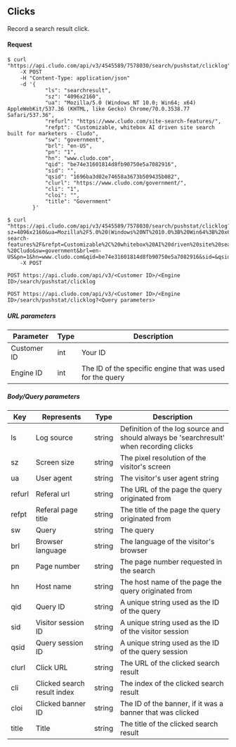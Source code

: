 <h2 id="tracking_clicks">Clicks</h2>

Record a search result click.

<h4>Request</h4>

```shell
$ curl "https://api.cludo.com/api/v3/4545589/7578030/search/pushstat/clicklog"
    -X POST
    -H "Content-Type: application/json"
    -d '{
            "ls": "searchresult",
            "sz": "4096x2160",
            "ua": "Mozilla/5.0 (Windows NT 10.0; Win64; x64) AppleWebKit/537.36 (KHTML, like Gecko) Chrome/70.0.3538.77 Safari/537.36",
            "refurl": "https://www.cludo.com/site-search-features/",
            "refpt": "Customizable, whitebox AI driven site search built for marketers - Cludo",
            "sw": "government",
            "brl": "en-US",
            "pn": "1",
            "hn": "www.cludo.com",
            "qid": "be74e31601814d8fb90750e5a7082916",
            "sid": "",
            "qsid": "1696ba3d02e74658a3673b509435b082",
            "clurl": "https://www.cludo.com/government/",
            "cli": "1",
            "cloi": "",
            "title": "Government"
        }'
```

```shell
$ curl "https://api.cludo.com/api/v3/4545589/7578030/search/pushstat/clicklog?sz=4096x2160&ua=Mozilla%2F5.0%20(Windows%20NT%2010.0%3B%20Win64%3B%20x64)%20AppleWebKit%2F537.36%20(KHTML%2C%20like%20Gecko)%20Chrome%2F70.0.3538.77%20Safari%2F537.36&refurl=https%3A%2F%2Fwww.cludo.com%2Fsite-search-features%2F&refpt=Customizable%2C%20whitebox%20AI%20driven%20site%20search%20built%20for%20marketers%20-%20Cludo&sw=government&brl=en-US&pn=1&hn=www.cludo.com&qid=be74e31601814d8fb90750e5a7082916&sid=&qsid=1696ba3d02e74658a3673b509435b082&clurl=https%3A%2F%2Fwww.cludo.com%2Fgovernment%2F&cli=1&cloi=&title=Government"
    -X POST
```

`POST https://api.cludo.com/api/v3/<Customer ID>/<Engine ID>/search/pushstat/clicklog`

`POST https://api.cludo.com/api/v3/<Customer ID>/<Engine ID>/search/pushstat/clicklog?<Query parameters>`

<h5>URL parameters</h5>

Parameter | Type | Description
--- | --- | ---
Customer ID | int | Your ID
Engine ID | int | The ID of the specific engine that was used for the query

<h5>Body/Query parameters</h5>

Key | Represents | Type | Description
--- | --- | --- | ---
ls | Log source | string | Definition of the log source and should always be 'searchresult' when recording clicks
sz | Screen size | string | The pixel resolution of the visitor's screen
ua | User agent | string | The visitor's user agent string
refurl | Referal url | string | The URL of the page the query originated from
refpt | Referal page title | string | The title of the page the query originated from
sw | Query | string | The query
brl | Browser language | string | The language of the visitor's browser
pn | Page number | string | The page number requested in the search
hn | Host name | string | The host name of the page the query originated from
qid | Query ID | string | A unique string used as the ID of the query
sid | Visitor session ID | string | A unique string used as the ID of the visitor session
qsid | Query session ID | string | A unique string used as the ID of the query session
clurl | Click URL | string | The URL of the clicked search result
cli | Clicked search result index | string | The index of the clicked search result
cloi | Clicked banner ID | string | The ID of the banner, if it was a banner that was clicked
title | Title | string | The title of the clicked search result